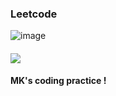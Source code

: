 ### Leetcode

![image](https://github.com/minkyunglee1012/Leetcode/assets/156975194/5b0aae5e-e385-40ed-b083-d3f245191a0a)



<h4><img src="https://img.shields.io/badge/Python-3776AB?style=for-the-badge&logo=Python&logoColor=white"> </h4>
<h4> MK's coding practice ! </h4>


